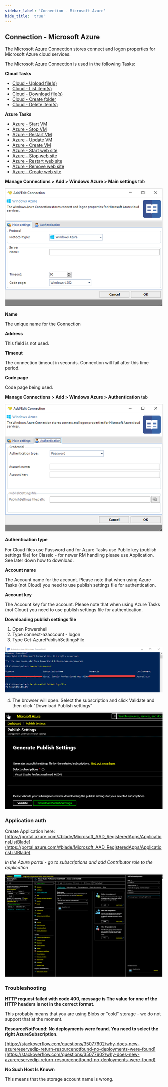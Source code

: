 ```yaml
---
sidebar_label: 'Connection - Microsoft Azure'
hide_title: 'true'
---
```


## Connection - Microsoft Azure

The Microsoft Azure Connection stores connect and logon properties for Microsoft Azure cloud services.
 
The Microsoft Azure Connection is used in the following Tasks:

**Cloud Tasks**
 
* [Cloud - Upload file(s)](clouduploadfiles)
* [Cloud - List item(s)](cloudlistitems)
* [Cloud - Download file(s)](clouddownloadfiles)
* [Cloud - Create folder](cloudcreatefolder)
* [Cloud - Delete item(s)](clouddeleteitems)
 
**Azure Tasks**

* [Azure - Start VM](azurestartvm)
* [Azure - Stop VM](azurestopvm)
* [Azure - Restart VM](azurerestartvm)
* [Azure - Update VM](azureupdatevm)
* [Azure - Create VM](azurecreatevm)
* [Azure - Start web site](azurestartwebsite)
* [Azure - Stop web site](azurestopwebsite)
* [Azure - Restart web site](azurerestartwebsite)
* [Azure - Remove web site](azureremovewebsite)
* [Azure - Create web site](azurecreatewebsite)
 
**Manage Connections > Add > Windows Azure > Main settings** tab

![](../../../static/img/connectionazuremain.png)

**Name**

The unique name for the Connection
 
**Address**

This field is not used.
 
**Timeout**

The connection timeout in seconds. Connection will fail after this time period.
 
**Code page**

Code page being used.
 
**Manage Connections > Add > Windows Azure > Authentication** tab

![](../../../static/img/connectionazureauthentication.png)

**Authentication type**

For Cloud files use Password and for Azure Tasks use Public key (publish settings file) for Classic - for newer RM handling please use Application. See later down how to download.
 
**Account name**

The Account name for the account. Please note that when using Azure Tasks (not Cloud) you need to use publish settings file for authentication.
 
**Account key**

The Account key for the account. Please note that when using Azure Tasks (not Cloud) you need to use publish settings file for authentication.
 
 
**Downloading publish settings file**
1. Open Powershell
2. Type connect-azaccount - logon
3. Type Get-AzurePublishSettingsFile

![](../../../static/img/powershellconnect.png)

4. The browser will open. Select the subscription and click Validate and then click "Download Publish settings"

![](../../../static/img/downloadpu.png)

### Application auth

Create Application here: [https://portal.azure.com/#blade/Microsoft_AAD_RegisteredApps/ApplicationsListBlade](https://portal.azure.com/#blade/Microsoft_AAD_RegisteredApps/ApplicationsListBlade)
 
*In the Azure portal - go to subscriptions and add Contributor role to the application*

![](../../../static/img/addcontributorrole.png)

### Troubleshooting

**HTTP request failed with code 400, message is The value for one of the HTTP headers is not in the correct format.**

This probably means that you are using Blobs or "cold" storage - we do not support that at the moment.
 
**ResourceNotFound: No deployments were found. You need to select the right AzureSubscription.**

[https://stackoverflow.com/questions/35077602/why-does-new-azurereservedip-return-resourcenotfound-no-deployments-were-found](https://stackoverflow.com/questions/35077602/why-does-new-azurereservedip-return-resourcenotfound-no-deployments-were-found)
 
**No Such Host Is Known**

This means that the storage account name is wrong.

